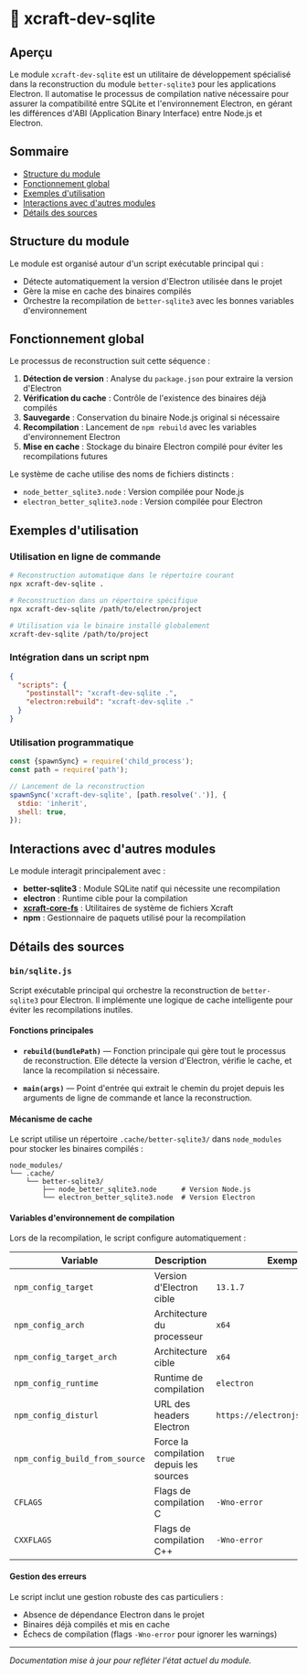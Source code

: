 # 📘 xcraft-dev-sqlite

## Aperçu

Le module `xcraft-dev-sqlite` est un utilitaire de développement spécialisé dans la reconstruction du module `better-sqlite3` pour les applications Electron. Il automatise le processus de compilation native nécessaire pour assurer la compatibilité entre SQLite et l'environnement Electron, en gérant les différences d'ABI (Application Binary Interface) entre Node.js et Electron.

## Sommaire

- [Structure du module](#structure-du-module)
- [Fonctionnement global](#fonctionnement-global)
- [Exemples d'utilisation](#exemples-dutilisation)
- [Interactions avec d'autres modules](#interactions-avec-dautres-modules)
- [Détails des sources](#détails-des-sources)

## Structure du module

Le module est organisé autour d'un script exécutable principal qui :

- Détecte automatiquement la version d'Electron utilisée dans le projet
- Gère la mise en cache des binaires compilés
- Orchestre la recompilation de `better-sqlite3` avec les bonnes variables d'environnement

## Fonctionnement global

Le processus de reconstruction suit cette séquence :

1. **Détection de version** : Analyse du `package.json` pour extraire la version d'Electron
2. **Vérification du cache** : Contrôle de l'existence des binaires déjà compilés
3. **Sauvegarde** : Conservation du binaire Node.js original si nécessaire
4. **Recompilation** : Lancement de `npm rebuild` avec les variables d'environnement Electron
5. **Mise en cache** : Stockage du binaire Electron compilé pour éviter les recompilations futures

Le système de cache utilise des noms de fichiers distincts :

- `node_better_sqlite3.node` : Version compilée pour Node.js
- `electron_better_sqlite3.node` : Version compilée pour Electron

## Exemples d'utilisation

### Utilisation en ligne de commande

```bash
# Reconstruction automatique dans le répertoire courant
npx xcraft-dev-sqlite .

# Reconstruction dans un répertoire spécifique
npx xcraft-dev-sqlite /path/to/electron/project

# Utilisation via le binaire installé globalement
xcraft-dev-sqlite /path/to/project
```

### Intégration dans un script npm

```json
{
  "scripts": {
    "postinstall": "xcraft-dev-sqlite .",
    "electron:rebuild": "xcraft-dev-sqlite ."
  }
}
```

### Utilisation programmatique

```javascript
const {spawnSync} = require('child_process');
const path = require('path');

// Lancement de la reconstruction
spawnSync('xcraft-dev-sqlite', [path.resolve('.')], {
  stdio: 'inherit',
  shell: true,
});
```

## Interactions avec d'autres modules

Le module interagit principalement avec :

- **better-sqlite3** : Module SQLite natif qui nécessite une recompilation
- **electron** : Runtime cible pour la compilation
- **[xcraft-core-fs]** : Utilitaires de système de fichiers Xcraft
- **npm** : Gestionnaire de paquets utilisé pour la recompilation

## Détails des sources

### `bin/sqlite.js`

Script exécutable principal qui orchestre la reconstruction de `better-sqlite3` pour Electron. Il implémente une logique de cache intelligente pour éviter les recompilations inutiles.

#### Fonctions principales

- **`rebuild(bundlePath)`** — Fonction principale qui gère tout le processus de reconstruction. Elle détecte la version d'Electron, vérifie le cache, et lance la recompilation si nécessaire.

- **`main(args)`** — Point d'entrée qui extrait le chemin du projet depuis les arguments de ligne de commande et lance la reconstruction.

#### Mécanisme de cache

Le script utilise un répertoire `.cache/better-sqlite3/` dans `node_modules` pour stocker les binaires compilés :

```
node_modules/
└── .cache/
    └── better-sqlite3/
        ├── node_better_sqlite3.node      # Version Node.js
        └── electron_better_sqlite3.node  # Version Electron
```

#### Variables d'environnement de compilation

Lors de la recompilation, le script configure automatiquement :

| Variable                       | Description                             | Exemple                          |
| ------------------------------ | --------------------------------------- | -------------------------------- |
| `npm_config_target`            | Version d'Electron cible                | `13.1.7`                         |
| `npm_config_arch`              | Architecture du processeur              | `x64`                            |
| `npm_config_target_arch`       | Architecture cible                      | `x64`                            |
| `npm_config_runtime`           | Runtime de compilation                  | `electron`                       |
| `npm_config_disturl`           | URL des headers Electron                | `https://electronjs.org/headers` |
| `npm_config_build_from_source` | Force la compilation depuis les sources | `true`                           |
| `CFLAGS`                       | Flags de compilation C                  | `-Wno-error`                     |
| `CXXFLAGS`                     | Flags de compilation C++                | `-Wno-error`                     |

#### Gestion des erreurs

Le script inclut une gestion robuste des cas particuliers :

- Absence de dépendance Electron dans le projet
- Binaires déjà compilés et mis en cache
- Échecs de compilation (flags `-Wno-error` pour ignorer les warnings)

---

[xcraft-core-fs]: https://github.com/Xcraft-Inc/xcraft-core-fs

_Documentation mise à jour pour refléter l'état actuel du module._